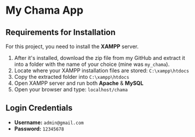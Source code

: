 # My Chama App

## Requirements for Installation

For this project, you need to install the **XAMPP** server.

1. After it's installed, download the zip file from my GitHub and extract it into a folder with the name of your choice (mine was `my_chama`).
2. Locate where your XAMPP installation files are stored: `C:\xampp\htdocs`
3. Copy the extracted folder into `C:\xampp\htdocs`
4. Open XAMPP server and run both **Apache** & **MySQL**
5. Open your browser and type: `localhost/chama`

## Login Credentials

- **Username:** `admin@gmail.com`
- **Password:** `12345678`
